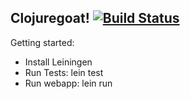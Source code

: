 Clojuregoat! [![Build Status](https://travis-ci.org/ThoughtWorksInc/clojuregoat.svg?branch=master)](https://travis-ci.org/ThoughtWorksInc/clojuregoat)
------------

Getting started:

- Install Leiningen
- Run Tests: 
    lein test
- Run webapp: 
   lein run
